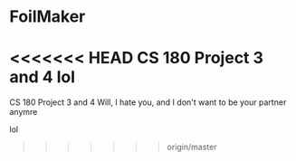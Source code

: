 # FoilMaker
<<<<<<< HEAD
CS 180 Project 3 and 4 lol
=======
CS 180 Project 3 and 4
Will, I hate you, and I don't want to be your partner anymre

lol
>>>>>>> origin/master
